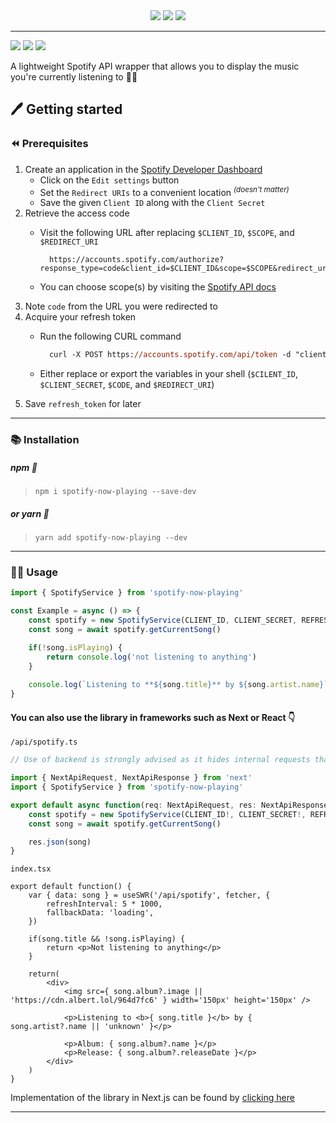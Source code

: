 <div align="center">  
    <img src="https://github.com/bigarmTomi/spotify-now-playing/blob/master/docs/spotify-1.png" />
    <img src="https://github.com/bigarmTomi/spotify-now-playing/blob/master/docs/spotify-2.png" />
    <img src="https://github.com/bigarmTomi/spotify-now-playing/blob/master/docs/spotify-3.png" />
</div>

---


![](https://img.shields.io/github/workflow/status/bigarmTomi/spotify-now-playing/CI)
![](https://img.shields.io/github/license/bigarmTomi/spotify-now-playing)
![](https://img.shields.io/github/package-json/v/bigarmTomi/spotify-now-playing)

A lightweight Spotify API wrapper that allows you to display the music you're currently listening to 🎸🎺

## 🖊 Getting started

### ⏪ Prerequisites

1. Create an application in the [Spotify Developer Dashboard](https://developer.spotify.com/dashboard/)
    - Click on the `Edit settings` button
    - Set the `Redirect URIs` to a convenient location <sup>_(doesn't matter)_</sup>
    - Save the given `Client ID` along with the `Client Secret`
2. Retrieve the access code
    - Visit the following URL after replacing `$CLIENT_ID`, `$SCOPE`, and `$REDIRECT_URI` 
    
        ```url
          https://accounts.spotify.com/authorize?response_type=code&client_id=$CLIENT_ID&scope=$SCOPE&redirect_uri=$REDIRECT_URI 
        ```
    - You can choose scope(s) by visiting the [Spotify API docs](https://developer.spotify.com/documentation/general/guides/authorization/scopes/)
3. Note `code` from the URL you were redirected to
4. Acquire your refresh token
    - Run the following CURL command
    
      ```ps
        curl -X POST https://accounts.spotify.com/api/token -d "client_id=$CLIENT_ID&client_secret=$CLIENT_SECRET&grant_type=authorization_code&code=$CODE&redirect_uri=$REDIRECT_URI"
      ```
    - Either replace or export the variables in your shell (`$CILENT_ID`, `$CLIENT_SECRET`, `$CODE`, and `$REDIRECT_URI`)
5. Save `refresh_token` for later 

---

### 📚 Installation

##### npm 🐻

> `npm i spotify-now-playing --save-dev`

##### or yarn 🧶

> `yarn add spotify-now-playing --dev`

---

### 👨‍💻 Usage

```ts
import { SpotifyService } from 'spotify-now-playing'

const Example = async () => {
    const spotify = new SpotifyService(CLIENT_ID, CLIENT_SECRET, REFRESH_TOKEN)
    const song = await spotify.getCurrentSong()

    if(!song.isPlaying) {
        return console.log('not listening to anything')
    }
    
    console.log(`Listening to **${song.title}** by ${song.artist.name}`)
}
```

#### You can also use the library in frameworks such as Next or React 👇

`/api/spotify.ts`
```ts
// Use of backend is strongly advised as it hides internal requests that include your access token.

import { NextApiRequest, NextApiResponse } from 'next'
import { SpotifyService } from 'spotify-now-playing'

export default async function(req: NextApiRequest, res: NextApiResponse) {
    const spotify = new SpotifyService(CLIENT_ID!, CLIENT_SECRET!, REFRESH_TOKEN!)
    const song = await spotify.getCurrentSong()

    res.json(song)
}
```

`index.tsx`
```tsx
export default function() {
    var { data: song } = useSWR('/api/spotify', fetcher, {
        refreshInterval: 5 * 1000,
        fallbackData: 'loading',
    })

    if(song.title && !song.isPlaying) {
        return <p>Not listening to anything</p>
    }

    return(
        <div>
            <img src={ song.album?.image || 'https://cdn.albert.lol/964d7fc6' } width='150px' height='150px' />
            
            <p>Listening to <b>{ song.title }</b> by { song.artist?.name || 'unknown' }</p>

            <p>Album: { song.album?.name }</p>
            <p>Release: { song.album?.releaseDate }</p>
        </div>
    )
}
```
Implementation of the library in Next.js can be found by [clicking here](https://github.com/bigarmTomi/arch.gay)

---
